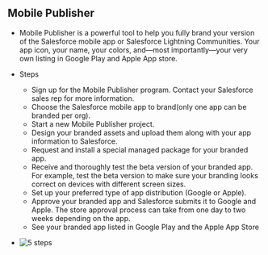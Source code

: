 ## Mobile Publisher
- Mobile Publisher is a powerful tool to help you fully brand your version of the Salesforce mobile app or Salesforce Lightning Communities. Your app icon, your name, your colors, and—most importantly—your very own listing in Google Play and Apple App store.

- Steps

    - Sign up for the Mobile Publisher program. Contact your Salesforce sales rep for more information.
    - Choose the Salesforce mobile app to brand(only one app can be branded per org).
    - Start a new Mobile Publisher project.
    - Design your branded assets and upload them along with your app information to Salesforce.
    - Request and install a special managed package for your branded app.
    - Receive and thoroughly test the beta version of your branded app. For example, test the beta version to make sure your branding looks correct on devices with different screen sizes.
    - Set up your preferred type of app distribution (Google or Apple).
    - Approve your branded app and Salesforce submits it to Google and Apple. The store approval process can take from one day to two weeks depending on the app.
    - See your branded app listed in Google Play and the Apple App Store
- ![5 steps](img/five-steps.png)
